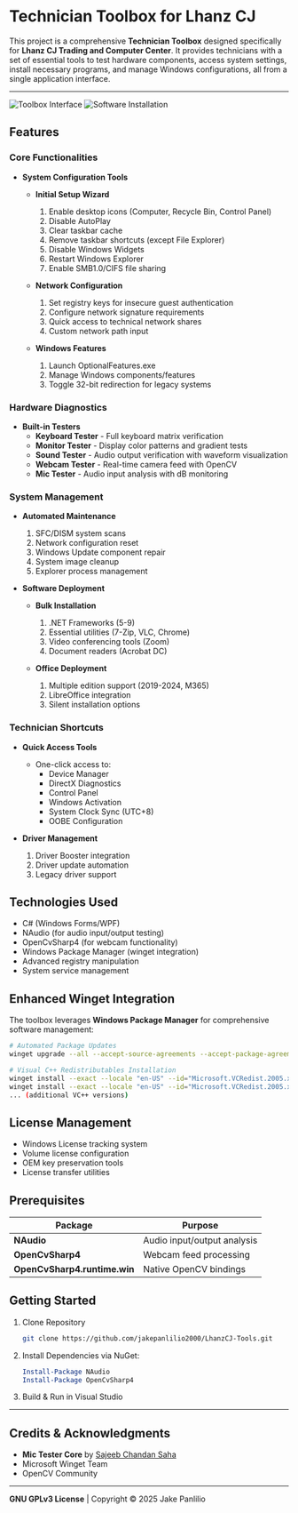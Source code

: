 # Technician Toolbox for Lhanz CJ

This project is a comprehensive **Technician Toolbox** designed specifically for **Lhanz CJ Trading and Computer Center**. It provides technicians with a set of essential tools to test hardware components, access system settings, install necessary programs, and manage Windows configurations, all from a single application interface.

---
![Toolbox Interface](https://github.com/user-attachments/assets/a4dce38f-d43e-4ac4-be17-637081068987)
![Software Installation](https://github.com/user-attachments/assets/2c7aa053-093d-457d-95e1-8ef1b5c8e0a9)

## Features

### Core Functionalities
- **System Configuration Tools**
  - **Initial Setup Wizard**  
    1. Enable desktop icons (Computer, Recycle Bin, Control Panel)  
    2. Disable AutoPlay  
    3. Clear taskbar cache  
    4. Remove taskbar shortcuts (except File Explorer)  
    5. Disable Windows Widgets  
    6. Restart Windows Explorer  
    7. Enable SMB1.0/CIFS file sharing

  - **Network Configuration**  
    1. Set registry keys for insecure guest authentication  
    2. Configure network signature requirements  
    3. Quick access to technical network shares  
    4. Custom network path input

  - **Windows Features**  
    1. Launch OptionalFeatures.exe  
    2. Manage Windows components/features  
    3. Toggle 32-bit redirection for legacy systems

### Hardware Diagnostics
- **Built-in Testers**  
  - **Keyboard Tester** - Full keyboard matrix verification  
  - **Monitor Tester** - Display color patterns and gradient tests  
  - **Sound Tester** - Audio output verification with waveform visualization  
  - **Webcam Tester** - Real-time camera feed with OpenCV  
  - **Mic Tester** - Audio input analysis with dB monitoring  

### System Management
- **Automated Maintenance**  
  1. SFC/DISM system scans  
  2. Network configuration reset  
  3. Windows Update component repair  
  4. System image cleanup  
  5. Explorer process management

- **Software Deployment**  
  - **Bulk Installation**  
    1. .NET Frameworks (5-9)  
    2. Essential utilities (7-Zip, VLC, Chrome)  
    3. Video conferencing tools (Zoom)  
    4. Document readers (Acrobat DC)  

  - **Office Deployment**  
    1. Multiple edition support (2019-2024, M365)  
    2. LibreOffice integration  
    3. Silent installation options  

### Technician Shortcuts
- **Quick Access Tools**  
  - One-click access to:  
    - Device Manager  
    - DirectX Diagnostics  
    - Control Panel  
    - Windows Activation  
    - System Clock Sync (UTC+8)  
    - OOBE Configuration  

- **Driver Management**  
  1. Driver Booster integration  
  2. Driver update automation  
  3. Legacy driver support  

## Technologies Used

- C# (Windows Forms/WPF)
- NAudio (for audio input/output testing)
- OpenCvSharp4 (for webcam functionality)
- Windows Package Manager (winget integration)
- Advanced registry manipulation
- System service management

## Enhanced Winget Integration

The toolbox leverages **Windows Package Manager** for comprehensive software management:

```bash
# Automated Package Updates
winget upgrade --all --accept-source-agreements --accept-package-agreements

# Visual C++ Redistributables Installation
winget install --exact --locale "en-US" --id="Microsoft.VCRedist.2005.x86"
winget install --exact --locale "en-US" --id="Microsoft.VCRedist.2005.x64"
... (additional VC++ versions)
```

## License Management

- Windows License tracking system
- Volume license configuration
- OEM key preservation tools
- License transfer utilities

## Prerequisites

| Package | Purpose |
|---|---|
| **NAudio** | Audio input/output analysis |
| **OpenCvSharp4** | Webcam feed processing |
| **OpenCvSharp4.runtime.win** | Native OpenCV bindings |

## Getting Started

1. Clone Repository
   ```bash
   git clone https://github.com/jakepanlilio2000/LhanzCJ-Tools.git
   ```

2. Install Dependencies via NuGet:
   ```powershell
   Install-Package NAudio
   Install-Package OpenCvSharp4
   ```

3. Build & Run in Visual Studio

---

## Credits & Acknowledgments

- **Mic Tester Core** by [Sajeeb Chandan Saha](https://github.com/sajeebchandan/MicTest)  
- Microsoft Winget Team  
- OpenCV Community  

---

**GNU GPLv3 License** | Copyright © 2025 Jake Panlilio  
